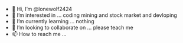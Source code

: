 - 👋 Hi, I’m @lonewolf2424
- 👀 I’m interested in ... coding mining and stock market and devloping
- 🌱 I’m currently learning ... nothing
- 💞️ I’m looking to collaborate on ... please teach me 
- 📫 How to reach me ... 

<!---
lonewolf2424/lonewolf2424 is a ✨ special ✨ repository because its `README.md` (this file) appears on your GitHub profile.
You can click the Preview link to take a look at your changes.
--->
